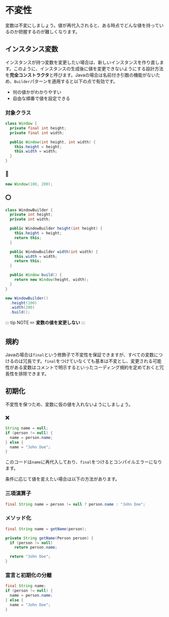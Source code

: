 # 不変性
変数は不変にしましょう。値が再代入されると、ある時点でどんな値を持っているのか把握するのが難しくなります。

## インスタンス変数
インスタンスが持つ変数を変更したい場合は、新しいインスタンスを作り直します。このように、インスタンスの生成後に値を変更できないようにする設計方法を**完全コンストラクタ**と呼びます。Javaの場合は名前付き引数の機能がないため、`Builder`パターンを適用すると以下の点で有効です。

- 何の値かがわかりやすい
- 自由な順番で値を設定できる

### 対象クラス
```java
class Window {
  private final int height;
  private final int width;

  public Window(int height, int width) {
    this.height = height;
    this.width = width;
  }
}
```

### :small_red_triangle:
```java
new Window(100, 200);
```

### :o:
```java
class WindowBuilder {
  private int height;
  private int width;

  public WindowBuilder height(int height) {
    this.height = height;
    return this;
  }

  public WindowBuilder width(int width) {
    this.width = width;
    return this;
  }

  public Window build() {
    return new Window(height, width);
  }
}
```

```java
new WindowBuilder()
  .height(100)
  .width(200)
  .build();
```

::: tip NOTE
:pencil2: **変数の値を変更しない**
:::

## 規約
Javaの場合は`final`という修飾子で不変性を保証できますが、すべての変数につけるのは冗長です。`final`をつけていなくても基本は不変とし、変更される可能性がある変数はコメントで明示するといったコーディング規約を定めておくと冗長性を排除できます。

## 初期化
不変性を保つため、変数に仮の値を入れないようにしましょう。

### :x:
```java
String name = null;
if (person != null) {
  name = person.name;
} else {
  name = "John Doe";
}
```

このコードは`name`に再代入しており、`final`をつけるとコンパイルエラーになります。

条件に応じて値を変えたい場合は以下の方法があります。

### 三項演算子
```java
final String name = person != null ? person.name : "John Doe";
```

### メソッド化
```java
final String name = getName(person);

private String getName(Person person) {
  if (person != null)
    return person.name;

  return "John Doe";
}
```

### 宣言と初期化の分離
```java
final String name;
if (person != null) {
  name = person.name;
} else {
  name = "John Doe";
}
```
